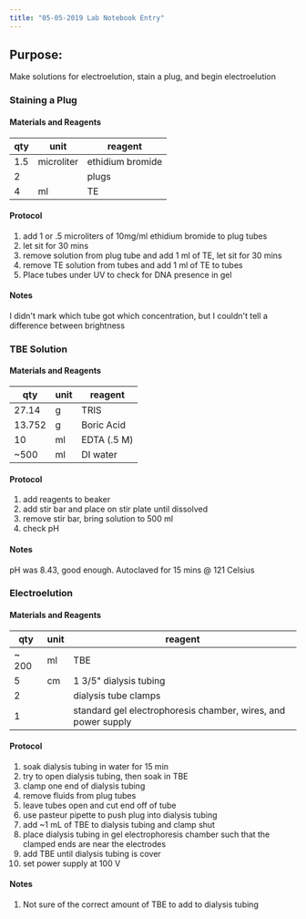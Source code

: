 ```yaml
---
title: "05-05-2019 Lab Notebook Entry"
---
```


## Purpose:
Make solutions for electroelution, stain a plug, and begin electroelution 

### Staining a Plug

#### Materials and Reagents

|qty|unit|reagent|
|---|---|---|
| 1.5 | microliter| ethidium bromide|
| 2 | | plugs|
| 4 | ml| TE |

#### Protocol
1. add 1 or .5 microliters of 10mg/ml ethidium bromide to plug tubes
2. let sit for 30 mins
3. remove solution from plug tube and add 1 ml of TE, let sit for 30 mins
4. remove TE solution from tubes and add 1 ml of TE to tubes
5. Place tubes under UV to check for DNA presence in gel

#### Notes
I didn't mark which tube got which concentration, but I couldn't tell a difference between brightness


### TBE Solution

#### Materials and Reagents

|qty|unit|reagent|
|---|---|---|
|27.14|g|TRIS|
|13.752|g|Boric Acid|
|10|ml|EDTA (.5 M)|
| ~500|ml| DI water|

#### Protocol
1. add reagents to beaker
2. add stir bar and place on stir plate until dissolved
3. remove stir bar, bring solution to 500 ml
4. check pH

#### Notes
pH was 8.43, good enough. Autoclaved for 15 mins @ 121 Celsius


### Electroelution

#### Materials and Reagents

|qty|unit|reagent|
|---|---|---| 
| ~ 200| ml| TBE|
| 5 | cm| 1 3/5" dialysis tubing|
| 2 ||dialysis tube clamps|
|1|| standard gel electrophoresis chamber, wires, and power supply|

#### Protocol
1. soak dialysis tubing in water for 15 min
2. try to open dialysis tubing, then soak in TBE
3. clamp one end of dialysis tubing
4. remove fluids from plug tubes
5. leave tubes open and cut end off of tube
6. use pasteur pipette to push plug into dialysis tubing
7. add ~1 mL of TBE to dialysis tubing and clamp shut
8. place dialysis tubing in gel electrophoresis chamber such that the clamped ends are near the electrodes
9. add TBE until dialysis tubing is cover
10. set power supply at 100 V 

#### Notes
1. Not sure of the correct amount of TBE to add to dialysis tubing
